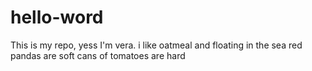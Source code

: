 # hello-word
This is my repo, yess
I'm vera.
i like oatmeal and floating in the sea
red pandas are soft
cans of tomatoes are hard
